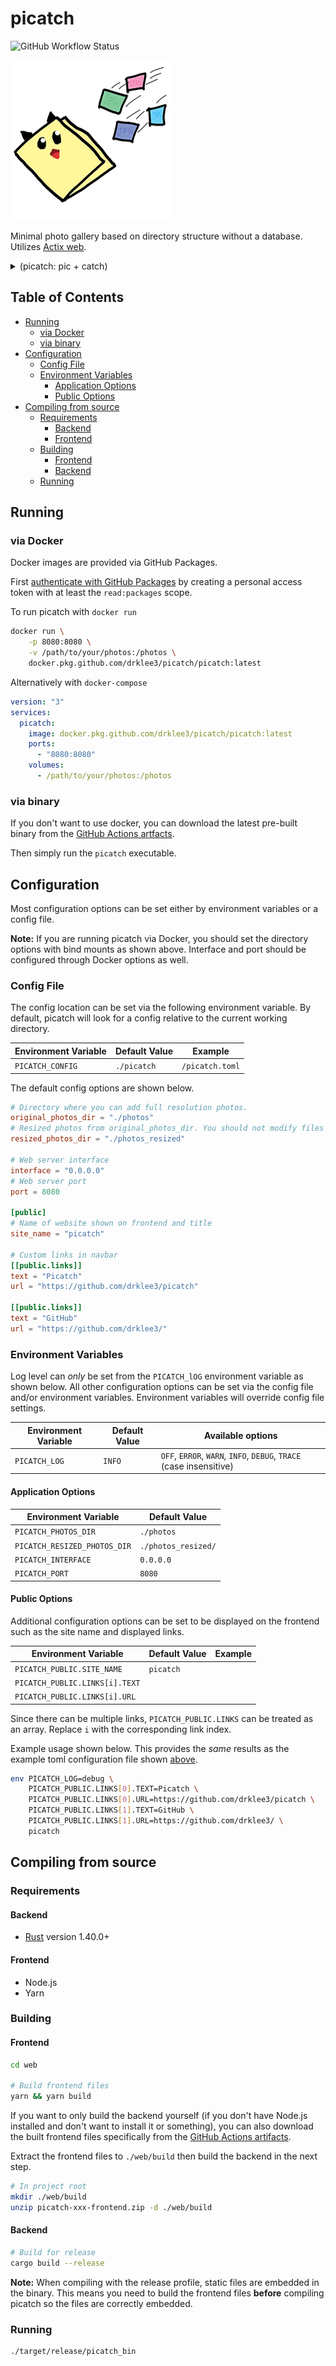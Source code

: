 # picatch <!-- omit in toc -->

![GitHub Workflow Status](https://img.shields.io/github/workflow/status/drklee3/picatch/Docker?style=flat-square)

![picatch logo](./logo.png)

Minimal photo gallery based on directory structure without a database. Utilizes
[Actix web][actix-web].

<details>
  <summary>(picatch: pic + catch)</summary>
  Why catch? It... catches pictures in a folder? uhh I don't really know
</details>

## Table of Contents <!-- omit in toc -->

- [Running](#running)
  - [via Docker](#via-docker)
  - [via binary](#via-binary)
- [Configuration](#configuration)
  - [Config File](#config-file)
  - [Environment Variables](#environment-variables)
    - [Application Options](#application-options)
    - [Public Options](#public-options)
- [Compiling from source](#compiling-from-source)
  - [Requirements](#requirements)
    - [Backend](#backend)
    - [Frontend](#frontend)
  - [Building](#building)
    - [Frontend](#frontend-1)
    - [Backend](#backend-1)
  - [Running](#running-1)

## Running

### via Docker

Docker images are provided via GitHub Packages.

First [authenticate with GitHub Packages][github-package-auth] by creating a
personal access token with at least the `read:packages` scope.

To run picatch with `docker run`

```bash
docker run \
    -p 8080:8080 \
    -v /path/to/your/photos:/photos \
    docker.pkg.github.com/drklee3/picatch/picatch:latest
```

Alternatively with `docker-compose`

```yml
version: "3"
services:
  picatch:
    image: docker.pkg.github.com/drklee3/picatch/picatch:latest
    ports:
      - "8080:8080"
    volumes:
      - /path/to/your/photos:/photos
```

### via binary

If you don't want to use docker, you can download the latest pre-built binary
from the [GitHub Actions artfacts][gh-workflow-ci].

Then simply run the `picatch` executable.

## Configuration

Most configuration options can be set either by environment variables or a
config file.

**Note:** If you are running picatch via Docker, you should set the directory
options with bind mounts as shown above. Interface and port should be configured
through Docker options as well.

### Config File

The config location can be set via the following environment variable. By
default, picatch will look for a config relative to the current working
directory.

| Environment Variable | Default Value | Example         |
| -------------------- | ------------- | --------------- |
| `PICATCH_CONFIG`     | `./picatch`   | `/picatch.toml` |

The default config options are shown below.

```toml
# Directory where you can add full resolution photos.
original_photos_dir = "./photos"
# Resized photos from original_photos_dir. You should not modify files in here.
resized_photos_dir = "./photos_resized"

# Web server interface
interface = "0.0.0.0"
# Web server port
port = 8080

[public]
# Name of website shown on frontend and title
site_name = "picatch"

# Custom links in navbar
[[public.links]]
text = "Picatch"
url = "https://github.com/drklee3/picatch"

[[public.links]]
text = "GitHub"
url = "https://github.com/drklee3/"
```

### Environment Variables

Log level can _only_ be set from the `PICATCH_lOG` environment variable as
shown below. All other configuration options can be set via the config file
and/or environment variables. Environment variables will override config file
settings.

| Environment Variable | Default Value | Available options                                                   |
| -------------------- | ------------- | ------------------------------------------------------------------- |
| `PICATCH_LOG`        | `INFO`        | `OFF`, `ERROR`, `WARN`, `INFO`, `DEBUG`, `TRACE` (case insensitive) |

#### Application Options

| Environment Variable         | Default Value       |
| ---------------------------- | ------------------- |
| `PICATCH_PHOTOS_DIR`         | `./photos`          |
| `PICATCH_RESIZED_PHOTOS_DIR` | `./photos_resized/` |
| `PICATCH_INTERFACE`          | `0.0.0.0`           |
| `PICATCH_PORT`               | `8080`              |

#### Public Options

Additional configuration options can be set to be displayed on the frontend such
as the site name and displayed links.

| Environment Variable           | Default Value | Example |
| ------------------------------ | ------------- | ------- |
| `PICATCH_PUBLIC.SITE_NAME`     | `picatch`     |         |
| `PICATCH_PUBLIC.LINKS[i].TEXT` |               |         |
| `PICATCH_PUBLIC.LINKS[i].URL`  |               |         |

Since there can be multiple links, `PICATCH_PUBLIC.LINKS` can be treated as an
array. Replace `i` with the corresponding link index.

Example usage shown below. This provides the _same_ results as the example toml
configuration file shown [above](#config-file).

```bash
env PICATCH_LOG=debug \
    PICATCH_PUBLIC.LINKS[0].TEXT=Picatch \
    PICATCH_PUBLIC.LINKS[0].URL=https://github.com/drklee3/picatch \
    PICATCH_PUBLIC.LINKS[1].TEXT=GitHub \
    PICATCH_PUBLIC.LINKS[1].URL=https://github.com/drklee3/ \
    picatch
```

## Compiling from source

### Requirements

#### Backend

- [Rust](https://www.rust-lang.org/tools/install) version 1.40.0+

#### Frontend

- Node.js
- Yarn

### Building

#### Frontend

```bash
cd web

# Build frontend files
yarn && yarn build
```

If you want to only build the backend yourself (if you don't have Node.js
installed and don't want to install it or something), you can also download the
built frontend files specifically from the [GitHub Actions artifacts][gh-workflow-ci].

Extract the frontend files to `./web/build` then build the backend in the next step.

```bash
# In project root
mkdir ./web/build
unzip picatch-xxx-frontend.zip -d ./web/build
```

#### Backend

```bash
# Build for release
cargo build --release
```

**Note:** When compiling with the release profile, static files are embedded in the binary.
This means you need to build the frontend files **before** compiling picatch so
the files are correctly embedded.

### Running

```bash
./target/release/picatch_bin
```

[actix-web]: https://github.com/actix/actix-web
[gh-workflow-ci]: https://github.com/drklee3/picatch/actions?query=workflow%3ACI
[github-package-auth]: https://help.github.com/en/packages/using-github-packages-with-your-projects-ecosystem/configuring-docker-for-use-with-github-packages#authenticating-to-github-packages
[image]: https://github.com/image-rs/image

